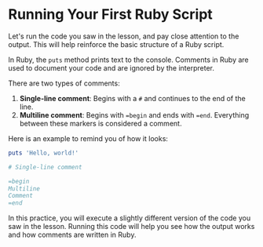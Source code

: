 # Running Your First Ruby Script

Let's run the code you saw in the lesson, and pay close attention to the output. This will help reinforce the basic structure of a Ruby script.

In Ruby, the `puts` method prints text to the console. Comments in Ruby are used to document your code and are ignored by the interpreter.

There are two types of comments:

1. **Single-line comment**: Begins with a `#` and continues to the end of the line.
2. **Multiline comment**: Begins with `=begin` and ends with `=end`. Everything between these markers is considered a comment.

Here is an example to remind you of how it looks:

```Ruby
puts 'Hello, world!'

# Single-line comment

=begin
Multiline
Comment
=end
```
In this practice, you will execute a slightly different version of the code you saw in the lesson. Running this code will help you see how the output works and how comments are written in Ruby.